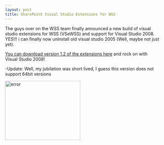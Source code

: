 ```yaml
---
layout: post
title: SharePoint Visual Studio Extensions for WSS
---
```



<p>The guys over on the WSS team finally announced a new build of visual studio extensions for WSS (VSeWSS) and support for Visual Studio 2008. YES!!! i can finally now uninstall old visual studio 2005 (Well, maybe not just yet).</p>  <p><a href="http://www.microsoft.com/downloads/details.aspx?FamilyID=7bf65b28-06e2-4e87-9bad-086e32185e68&amp;displaylang=en" target="_blank">You can download version 1.2 of the extensions here</a> and rock on with Visual Studio 2008! </p>  <p>-Update: Well, my jubilation was short lived, I guess this version does not support 64bit versions    <br /></p>  <p><a href="http://www.sharepoint-stuff.com/wp-content/uploads/2008/06/error.png"><img title="error" style="border-right: 0px; border-top: 0px; border-left: 0px; border-bottom: 0px" height="191" alt="error" src="http://www.sharepoint-stuff.com/wp-content/uploads/2008/06/error-thumb.png" width="244" border="0" /></a></p>
